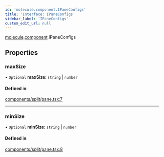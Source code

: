 ```yaml
---
id: 'molecule.component.IPaneConfigs'
title: 'Interface: IPaneConfigs'
sidebar_label: 'IPaneConfigs'
custom_edit_url: null
---
```


[molecule](../namespaces/molecule).[component](../namespaces/molecule.component).IPaneConfigs

## Properties

### maxSize

• `Optional` **maxSize**: `string` \| `number`

#### Defined in

[components/split/pane.tsx:7](https://github.com/DTStack/molecule/blob/3e6bc450/src/components/split/pane.tsx#L7)

---

### minSize

• `Optional` **minSize**: `string` \| `number`

#### Defined in

[components/split/pane.tsx:8](https://github.com/DTStack/molecule/blob/3e6bc450/src/components/split/pane.tsx#L8)

